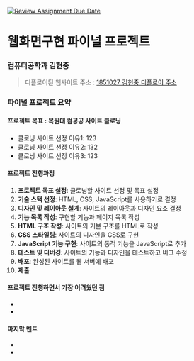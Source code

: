 [![Review Assignment Due Date](https://classroom.github.com/assets/deadline-readme-button-22041afd0340ce965d47ae6ef1cefeee28c7c493a6346c4f15d667ab976d596c.svg)](https://classroom.github.com/a/p5Ba1kFH)
# 웹화면구현 파이널 프로젝트

### 컴퓨터공학과 김현중
> 디플로이된 웹사이트 주소 : [1851027 김현중 디플로이 주소](https://transcendent-swan-209396.netlify.app/)

### 파이널 프로젝트 요약

#### 프로젝트 목표 : 목원대 컴공공 사이트 클로닝 
- 클로닝 사이트 선정 이유1: 123
- 클로닝 사이트 선정 이유2: 132
- 클로닝 사이트 선정 이유3: 123

#### 프로젝트 진행과정
1. **프로젝트 목표 설정**: 클로닝할 사이트 선정 및 목표 설정
1. **기술 스택 선정**: HTML, CSS, JavaScript를 사용하기로 결정
1. **디자인 및 레이아웃 설계**: 사이트의 레이아웃과 디자인 요소 결정
1. **기능 목록 작성**: 구현할 기능과 페이지 목록 작성
1. **HTML 구조 작성**: 사이트의 기본 구조를 HTML로 작성
1. **CSS 스타일링**: 사이트의 디자인을 CSS로 구현
1. **JavaScript 기능 구현**: 사이트의 동적 기능을 JavaScript로 추가
1. **테스트 및 디버깅**: 사이트의 기능과 디자인을 테스트하고 버그 수정
1. **배포**: 완성된 사이트를 웹 서버에 배포
1. **제출**

#### 프로젝트 진행하면서 가장 어려웠던 점
-
-

#### 마지막 멘트
-
-